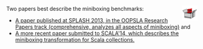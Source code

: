 <p>
<div class="paper">
  <img src="mbox2-thumbnail.png" alt="paper" height="40px" align="right"/>
  Two papers best describe the miniboxing benchmarks:
  <ul>
    <li><a href="https://github.com/miniboxing/miniboxing-plugin/blob/wip/docs/2013-07-oopsla-preprint.pdf?raw=true" target="_blank">A paper published at SPLASH 2013, in the OOPSLA Research Papers track (comprehensive, analyzes all aspects of miniboxing)</a> and </li>
    <li><a href="https://github.com/miniboxing/miniboxing-plugin/blob/wip/docs/2014-04-miniboxing-scala-collections.pdf?raw=true" target="_blank">A more recent paper submitted to SCALA'14, which describes the miniboxing transformation for Scala collections.</a></li>
    </ul>
</div>
</p>

